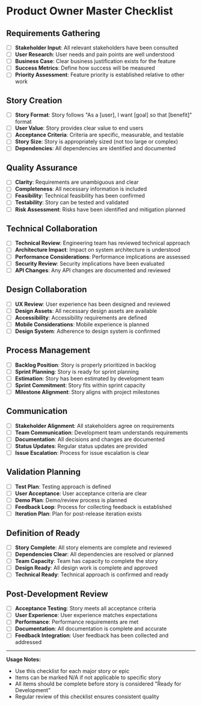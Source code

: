 # Product Owner Master Checklist

## Requirements Gathering
- [ ] **Stakeholder Input**: All relevant stakeholders have been consulted
- [ ] **User Research**: User needs and pain points are well understood
- [ ] **Business Case**: Clear business justification exists for the feature
- [ ] **Success Metrics**: Define how success will be measured
- [ ] **Priority Assessment**: Feature priority is established relative to other work

## Story Creation
- [ ] **Story Format**: Story follows "As a [user], I want [goal] so that [benefit]" format
- [ ] **User Value**: Story provides clear value to end users
- [ ] **Acceptance Criteria**: Criteria are specific, measurable, and testable
- [ ] **Story Size**: Story is appropriately sized (not too large or complex)
- [ ] **Dependencies**: All dependencies are identified and documented

## Quality Assurance
- [ ] **Clarity**: Requirements are unambiguous and clear
- [ ] **Completeness**: All necessary information is included
- [ ] **Feasibility**: Technical feasibility has been confirmed
- [ ] **Testability**: Story can be tested and validated
- [ ] **Risk Assessment**: Risks have been identified and mitigation planned

## Technical Collaboration
- [ ] **Technical Review**: Engineering team has reviewed technical approach
- [ ] **Architecture Impact**: Impact on system architecture is understood
- [ ] **Performance Considerations**: Performance implications are assessed
- [ ] **Security Review**: Security implications have been evaluated
- [ ] **API Changes**: Any API changes are documented and reviewed

## Design Collaboration
- [ ] **UX Review**: User experience has been designed and reviewed
- [ ] **Design Assets**: All necessary design assets are available
- [ ] **Accessibility**: Accessibility requirements are defined
- [ ] **Mobile Considerations**: Mobile experience is planned
- [ ] **Design System**: Adherence to design system is confirmed

## Process Management
- [ ] **Backlog Position**: Story is properly prioritized in backlog
- [ ] **Sprint Planning**: Story is ready for sprint planning
- [ ] **Estimation**: Story has been estimated by development team
- [ ] **Sprint Commitment**: Story fits within sprint capacity
- [ ] **Milestone Alignment**: Story aligns with project milestones

## Communication
- [ ] **Stakeholder Alignment**: All stakeholders agree on requirements
- [ ] **Team Communication**: Development team understands requirements
- [ ] **Documentation**: All decisions and changes are documented
- [ ] **Status Updates**: Regular status updates are provided
- [ ] **Issue Escalation**: Process for issue escalation is clear

## Validation Planning
- [ ] **Test Plan**: Testing approach is defined
- [ ] **User Acceptance**: User acceptance criteria are clear
- [ ] **Demo Plan**: Demo/review process is planned
- [ ] **Feedback Loop**: Process for collecting feedback is established
- [ ] **Iteration Plan**: Plan for post-release iteration exists

## Definition of Ready
- [ ] **Story Complete**: All story elements are complete and reviewed
- [ ] **Dependencies Clear**: All dependencies are resolved or planned
- [ ] **Team Capacity**: Team has capacity to complete the story
- [ ] **Design Ready**: All design work is complete and approved
- [ ] **Technical Ready**: Technical approach is confirmed and ready

## Post-Development Review
- [ ] **Acceptance Testing**: Story meets all acceptance criteria
- [ ] **User Experience**: User experience matches expectations
- [ ] **Performance**: Performance requirements are met
- [ ] **Documentation**: All documentation is complete and accurate
- [ ] **Feedback Integration**: User feedback has been collected and addressed

---

**Usage Notes:**
- Use this checklist for each major story or epic
- Items can be marked N/A if not applicable to specific story
- All items should be complete before story is considered "Ready for Development"
- Regular review of this checklist ensures consistent quality